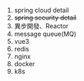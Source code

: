 1. spring cloud detail
2. ~~spring security detail~~
3. 異步開發、Reactor
4. message queue(MQ)
5. vue3
6. redis
7. nginx
8. docker
9. k8s